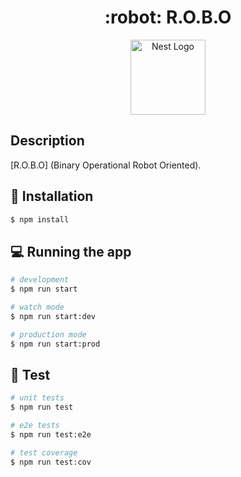 <h1 align="center">
 :robot: R.O.B.O
</h1>

<p align="center">
  <img src="https://nestjs.com/img/logo_text.svg" width="120" alt="Nest Logo" />
</p>

## Description

[R.O.B.O]  (Binary Operational Robot Oriented).

## :hammer: Installation

```bash
$ npm install
```

## :computer: Running the app

```bash
# development
$ npm run start

# watch mode
$ npm run start:dev

# production mode
$ npm run start:prod
```

## :wrench: Test

```bash
# unit tests
$ npm run test

# e2e tests
$ npm run test:e2e

# test coverage
$ npm run test:cov
```


